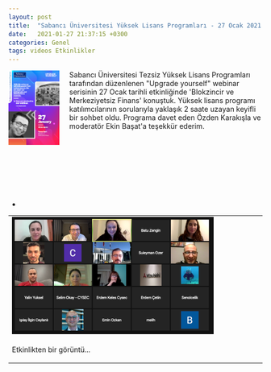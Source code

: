 ```yaml
---
layout: post
title:  "Sabancı Üniversitesi Yüksek Lisans Programları - 27 Ocak 2021 Webinar "
date:   2021-01-27 21:37:15 +0300
categories: Genel
tags: videos Etkinlikler
---
```


<img align="left" src="/assets/Upgrade Yourself_240.png" style="width:20%; padding-right:20px">  Sabancı Üniversitesi Tezsiz Yüksek Lisans Programları tarafından düzenlenen "Upgrade yourself" webinar serisinin 27 Ocak tarihli etkinliğinde 'Blokzincir ve Merkeziyetsiz Finans' konuştuk. Yüksek lisans programı katılımcılarının sorularıyla yaklaşık 2 saate uzayan keyifli bir sohbet oldu. Programa davet eden Özden Karakışla ve moderatör Ekin Başat'a teşekkür ederim. 
&nbsp;

&nbsp;

&nbsp;

&nbsp;

&nbsp;

-

<table><tr><td style="width:50%">
<img src="/assets/Upgrade_yourself_ss_400.png">
</td></tr>
<tr><td style="width:50%; vertical-align:top">
<p>
Etkinlikten bir görüntü...  
</p></td>
</tr> 
</table>
